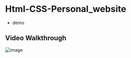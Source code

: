 # Html-CSS-Personal_website
* demo
## Video Walkthrough
![image](https://github.com/Loserbirdman5566/Html-CSS-Personal_website/blob/master/Html%E3%80%81Css-Personal_Website.gif)
